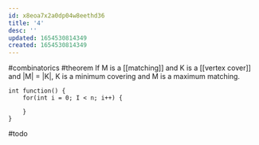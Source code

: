 ```yaml
---
id: x8eoa7x2a0dp04w8eethd36
title: '4'
desc: ''
updated: 1654530814349
created: 1654530814349
---
```

#combinatorics #theorem
If M is a [[matching]] and K is a [[vertex cover]] and |M| = |K|, K is a minimum covering and M is a maximum matching.
```
int function() {
	for(int i = 0; I < n; i++) {
		
	}
}
```

#todo
